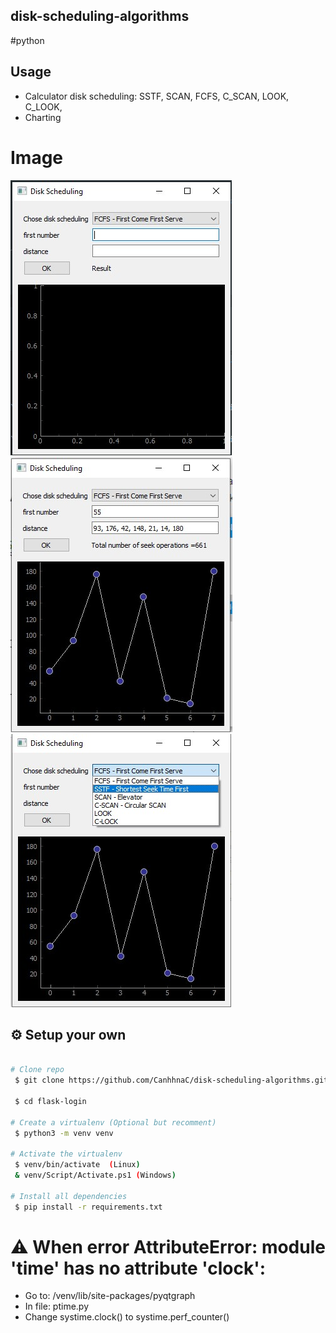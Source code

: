 ## disk-scheduling-algorithms
#python

## Usage

* Calculator disk scheduling: SSTF, SCAN, FCFS, C_SCAN, LOOK, C_LOOK,
* Charting

# Image
![Image of CanhhnaC](/images/1.jpg)
![Image of CanhhnaC](/images/2.jpg)
![Image of CanhhnaC](/images/3.jpg)

## :gear: Setup your own

```bash
 
# Clone repo
 $ git clone https://github.com/CanhhnaC/disk-scheduling-algorithms.git
 
 $ cd flask-login
 
# Create a virtualenv (Optional but recomment)
 $ python3 -m venv venv
 
# Activate the virtualenv
 $ venv/bin/activate  (Linux)
 & venv/Script/Activate.ps1 (Windows)

# Install all dependencies
 $ pip install -r requirements.txt
```


# :warning: When error AttributeError: module 'time' has no attribute 'clock':
  - Go to: /venv/lib/site-packages/pyqtgraph
  - In file: ptime.py
  - Change systime.clock() to systime.perf_counter()
  

